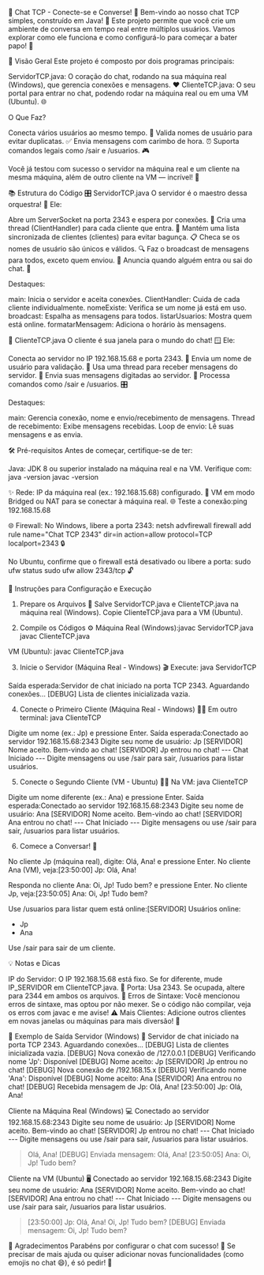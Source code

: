 🎉 Chat TCP - Conecte-se e Converse! 🎉
Bem-vindo ao nosso chat TCP simples, construído em Java! 🚀 Este projeto permite que você crie um ambiente de conversa em tempo real entre múltiplos usuários. Vamos explorar como ele funciona e como configurá-lo para começar a bater papo! 💬

🌟 Visão Geral
Este projeto é composto por dois programas principais:

ServidorTCP.java: O coração do chat, rodando na sua máquina real (Windows), que gerencia conexões e mensagens. ❤️
ClienteTCP.java: O seu portal para entrar no chat, podendo rodar na máquina real ou em uma VM (Ubuntu). 🌐

O Que Faz?

Conecta vários usuários ao mesmo tempo. 👥
Valida nomes de usuário para evitar duplicatas. ✅
Envia mensagens com carimbo de hora. ⏰
Suporta comandos legais como /sair e /usuarios. 🎮

Você já testou com sucesso o servidor na máquina real e um cliente na mesma máquina, além de outro cliente na VM — incrível! 🎊

📚 Estrutura do Código
🎛️ ServidorTCP.java
O servidor é o maestro dessa orquestra! 🎻 Ele:

Abre um ServerSocket na porta 2343 e espera por conexões. 🚪
Cria uma thread (ClientHandler) para cada cliente que entra. 🧵
Mantém uma lista sincronizada de clientes (clientes) para evitar bagunça. 📋
Checa se os nomes de usuário são únicos e válidos. 🔍
Faz o broadcast de mensagens para todos, exceto quem enviou. 📢
Anuncia quando alguém entra ou sai do chat. 🔔

Destaques:

main: Inicia o servidor e aceita conexões.
ClientHandler: Cuida de cada cliente individualmente.
nomeExiste: Verifica se um nome já está em uso.
broadcast: Espalha as mensagens para todos.
listarUsuarios: Mostra quem está online.
formatarMensagem: Adiciona o horário às mensagens.

👤 ClienteTCP.java
O cliente é sua janela para o mundo do chat! 🪟 Ele:

Conecta ao servidor no IP 192.168.15.68 e porta 2343. 🌉
Envia um nome de usuário para validação. 📝
Usa uma thread para receber mensagens do servidor. 🔄
Envia suas mensagens digitadas ao servidor. 💌
Processa comandos como /sair e /usuarios. 🎛️

Destaques:

main: Gerencia conexão, nome e envio/recebimento de mensagens.
Thread de recebimento: Exibe mensagens recebidas.
Loop de envio: Lê suas mensagens e as envia.


🛠️ Pré-requisitos
Antes de começar, certifique-se de ter:

Java: JDK 8 ou superior instalado na máquina real e na VM. Verifique com:
java -version
javac -version

✨
Rede:
IP da máquina real (ex.: 192.168.15.68) configurado. 📡
VM em modo Bridged ou NAT para se conectar à máquina real. 🌐
Teste a conexão:ping 192.168.15.68



🌐
Firewall:
No Windows, libere a porta 2343:
netsh advfirewall firewall add rule name="Chat TCP 2343" dir=in action=allow protocol=TCP localport=2343
🔒

No Ubuntu, confirme que o firewall está desativado ou libere a porta:
sudo ufw status
sudo ufw allow 2343/tcp
🔓




🚀 Instruções para Configuração e Execução

1. Prepare os Arquivos 🌱
Salve ServidorTCP.java e ClienteTCP.java na máquina real (Windows).
Copie ClienteTCP.java para a VM (Ubuntu).

2. Compile os Códigos ⚙️
Máquina Real (Windows):javac ServidorTCP.java
javac ClienteTCP.java

VM (Ubuntu):
javac ClienteTCP.java

3. Inicie o Servidor (Máquina Real - Windows) 🎬
Execute: java ServidorTCP


Saída esperada:Servidor de chat iniciado na porta TCP 2343. Aguardando conexões...
[DEBUG] Lista de clientes inicializada vazia.


4. Conecte o Primeiro Cliente (Máquina Real - Windows) 👨‍💻
Em outro terminal:
java ClienteTCP


Digite um nome (ex.: Jp) e pressione Enter.
Saída esperada:Conectado ao servidor 192.168.15.68:2343
Digite seu nome de usuário: Jp
[SERVIDOR] Nome aceito. Bem-vindo ao chat!
[SERVIDOR] Jp entrou no chat!
--- Chat Iniciado ---
Digite mensagens ou use /sair para sair, /usuarios para listar usuários.
>


5. Conecte o Segundo Cliente (VM - Ubuntu) 👩‍💻
Na VM:
java ClienteTCP


Digite um nome diferente (ex.: Ana) e pressione Enter.
Saída esperada:Conectado ao servidor 192.168.15.68:2343
Digite seu nome de usuário: Ana
[SERVIDOR] Nome aceito. Bem-vindo ao chat!
[SERVIDOR] Ana entrou no chat!
--- Chat Iniciado ---
Digite mensagens ou use /sair para sair, /usuarios para listar usuários.
>



6. Comece a Conversar! 💬

No cliente Jp (máquina real), digite: Olá, Ana! e pressione Enter.
No cliente Ana (VM), veja:[23:50:00] Jp: Olá, Ana!


Responda no cliente Ana: Oi, Jp! Tudo bem? e pressione Enter.
No cliente Jp, veja:[23:50:05] Ana: Oi, Jp! Tudo bem?


Use /usuarios para listar quem está online:[SERVIDOR] Usuários online:
- Jp
- Ana


Use /sair para sair de um cliente.


💡 Notas e Dicas

IP do Servidor: O IP 192.168.15.68 está fixo. Se for diferente, mude IP_SERVIDOR em ClienteTCP.java. 📍
Porta: Usa 2343. Se ocupada, altere para 2344 em ambos os arquivos. 🔢
Erros de Sintaxe: Você mencionou erros de sintaxe, mas optou por não mexer. Se o código não compilar, veja os erros com javac e me avise! ⚠️
Mais Clientes: Adicione outros clientes em novas janelas ou máquinas para mais diversão! 🎈


📜 Exemplo de Saída
Servidor (Windows) 📡
Servidor de chat iniciado na porta TCP 2343. Aguardando conexões...
[DEBUG] Lista de clientes inicializada vazia.
[DEBUG] Nova conexão de /127.0.0.1
[DEBUG] Verificando nome 'Jp': Disponível
[DEBUG] Nome aceito: Jp
[SERVIDOR] Jp entrou no chat!
[DEBUG] Nova conexão de /192.168.15.x
[DEBUG] Verificando nome 'Ana': Disponível
[DEBUG] Nome aceito: Ana
[SERVIDOR] Ana entrou no chat!
[DEBUG] Recebida mensagem de Jp: Olá, Ana!
[23:50:00] Jp: Olá, Ana!

Cliente na Máquina Real (Windows) 💻
Conectado ao servidor 192.168.15.68:2343
Digite seu nome de usuário: Jp
[SERVIDOR] Nome aceito. Bem-vindo ao chat!
[SERVIDOR] Jp entrou no chat!
--- Chat Iniciado ---
Digite mensagens ou use /sair para sair, /usuarios para listar usuários.
> Olá, Ana!
[DEBUG] Enviada mensagem: Olá, Ana!
[23:50:05] Ana: Oi, Jp! Tudo bem?

Cliente na VM (Ubuntu) 🖥️
Conectado ao servidor 192.168.15.68:2343
Digite seu nome de usuário: Ana
[SERVIDOR] Nome aceito. Bem-vindo ao chat!
[SERVIDOR] Ana entrou no chat!
--- Chat Iniciado ---
Digite mensagens ou use /sair para sair, /usuarios para listar usuários.
> [23:50:00] Jp: Olá, Ana!
Oi, Jp! Tudo bem?
[DEBUG] Enviada mensagem: Oi, Jp! Tudo bem?


🙌 Agradecimentos
Parabéns por configurar o chat com sucesso! 🌟 Se precisar de mais ajuda ou quiser adicionar novas funcionalidades (como emojis no chat 😄), é só pedir! 🚀
